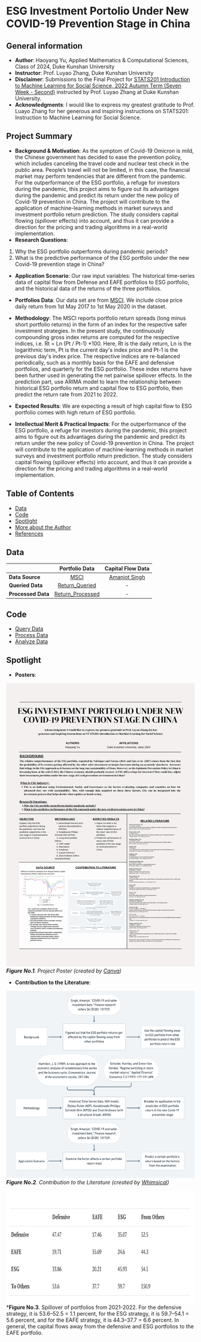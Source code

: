 # ESG Investment Portolio Under New COVID-19 Prevention Stage in China

## General information
- **Author**: Haoyang Yu, Applied Mathematics & Computational Sciences, Class of 2024, Duke Kunshan University
- **Instructor**: Prof. Luyao Zhang, Duke Kunshan University
- **Disclaimer**: Submissions to the Final Project for [STATS201 Introduction to Machine Learning for Social Science, 2022 Autumn Term (Seven Week - Second)](https://ms.pubpub.org/) instructed by Prof. Luyao Zhang at Duke Kunshan University.
- **Acknowledgments**: I would like to express my greatest gratitude to Prof. Luayo Zhang for her generous and inspiring instructions on STATS201: Instruction to Machine Learning for Social Science.
## Project Summary
- **Background & Motivation**:
As the symptom of Covid-19 Omicron is mild, the Chinese government has decided to ease the prevention policy, which includes canceling the travel code and nuclear test check in the public area. People’s travel will not be limited, in this case, the financial market may perform tendencies that are different from the pandemic. For the outperformance of the ESG portfolio, a refuge for investors during the pandemic, this project aims to figure out its advantages during the pandemic and predict its return under the new policy of Covid-19 prevention in China. The project will contribute to the application of machine-learning methods in market surveys and investment portfolio return prediction. The study considers capital flowing (spillover effects) into account, and thus it can provide a direction for the pricing and trading algorithms in a real-world implementation.
- **Research Questions**:
1.	Why the ESG portfolio outperforms during pandemic periods?
2.	What is the predictive performance of the ESG portfolio under the new Covid-19 prevention stage in China?
- **Application Scenario**: 
Our raw input variables: The historical time-series data of capital flow from Defense and EAFE portfolios to ESG portfolio, and the historical data of the returns of the three portfolios.
- **Portfolios Data**: Our data set are from [MSCI](https://www.msci.com/). We include close price daily return from 1st May 2017 to 1st May 2020 in the dataset.
- **Methodology**: 
The MSCI reports portfolio return spreads (long minus short portfolio returns) in the form of an index for the respective safer investment strategies. In the present study, the continuously compounding gross index returns are computed for the respective indices, i.e. Rt = Ln (Pt / Pt-1) *100. Here, Rt is the daily return, Ln is the logarithmic term, Pt is the current day's index price and Pt-1 is the previous day's index price. The respective indices are re-balanced periodically, such as a monthly basis for the EAFE and defensive portfolios, and quarterly for the ESG portfolio. These index returns have been further used in generating the net pairwise spillover effects.
In the prediction part, use ARIMA model to learn the relationship between historical ESG portfolio return and capital flow to ESG portfolio, then predict the return rate from 2021 to 2022.

- **Expected Results**: 
We are expecting a result of high capital flow to ESG portfolio comes with high return of ESG portfolio.

- **Intellectual Merit & Practical Impacts**: 
For the outperformance of the ESG portfolio, a refuge for investors during the pandemic, this project aims to figure out its advantages during the pandemic and predict its return under the new policy of Covid-19 prevention in China. The project will contribute to the application of machine-learning methods in market surveys and investment portfolio return prediction. The study considers capital flowing (spillover effects) into account, and thus it can provide a direction for the pricing and trading algorithms in a real-world implementation.

## Table of Contents
- [Data](https://github.com/Rising-Stars-by-Sunshine/Final_STATS201_Haoyang#data)
- [Code](https://github.com/Rising-Stars-by-Sunshine/Final_STATS201_Haoyang#code)
- [Spotlight](https://github.com/Rising-Stars-by-Sunshine/Final_STATS201_Haoyang#spotlight)
- [More about the Author](https://github.com/Rising-Stars-by-Sunshine/Final_STATS201_Haoyang#more-about-the-author)
- [References](https://github.com/Rising-Stars-by-Sunshine/Final_STATS201_Haoyang#references)

## Data
|                    |                                                    **Portfolio Data**                                                   |                       **Capital Flow Data**                      |
|--------------------|:----------------------------------------------------------------------------------------------------------------------------:|:----------------------------------------------------------------:|
| **Data Source**    |                       [MSCI](https://www.msci.com/)                       | [Amanjot Singh](https://www.sciencedirect.com/science/article/pii/S1544612320307583#sec0006) |
| **Queried Data**   |   [Return_Queried](https://github.com/Rising-Stars-by-Sunshine/YutongQuan_STATS201_FinalProject/blob/main/data/Queried_Data)   |                                 -                                |
| **Processed Data** | [Return_Processed](https://github.com/Rising-Stars-by-Sunshine/YutongQuan_STATS201_FinalProject/tree/main/data/Processed_Data) |                                 -                                |

## Code
- [Query Data]()
- [Process Data]()
- [Analyze Data]()

## Spotlight
- **Posters**:

![poster](https://github.com/Rising-Stars-by-Sunshine/Final_STATS201_Haoyang/blob/main/spotlight/Poster.png)
***Figure No.1**. Project Poster (created by [Canva](https://www.canva.com/design/DAFT-dVPBOM/fzR4WbsJPm6xCImV6BYMOA/view?utm_content=DAFT-dVPBOM&utm_campaign=designshare&utm_medium=link2&utm_source=sharebutton))*

- **Contribution to the Literature**:

<img src="https://github.com/Rising-Stars-by-Sunshine/Final_STATS201_Haoyang/blob/main/spotlight/Contribution%20to%20the%20Literature.png" height="500" alt="Contribution to Literature"/><br/>
***Figure No.2**. Contribution to the Literature (created by [Whimsical](https://whimsical.com))*

<img src="https://github.com/Rising-Stars-by-Sunshine/Final_STATS201_Haoyang/blob/main/spotlight/Spillover17-20.png" height="300" alt="Spillover of portfolios from 2021-2022"/><br/>
***Figure No.3**. Spillover of portfolios from 2021-2022. For the defensive strategy, it is 53.6–52.5 = 1.1 percent, for the ESG strategy, it is 59.7–54.1 = 5.6 percent, and for the EAFE strategy, it is 44.3–37.7 = 6.6 percent. In general, the capital flows away from the defensive and ESG portfolios to the EAFE portfolio.
